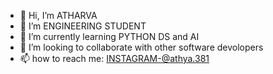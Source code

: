 - 👋 Hi, I’m ATHARVA
- 👀 I’m ENGINEERING STUDENT
- 🌱 I’m currently learning PYTHON DS and AI
- 💞️ I’m looking to collaborate with other software devolopers 
- 📫 how to reach me: INSTAGRAM-@athya.381 

<!---
ATHARVA-PAKHODE/ATHARVA-PAKHODE is a ✨ special ✨ repository because its `README.md` (this file) appears on your GitHub profile.
You can click the Preview link to take a look at your changes.
--->
